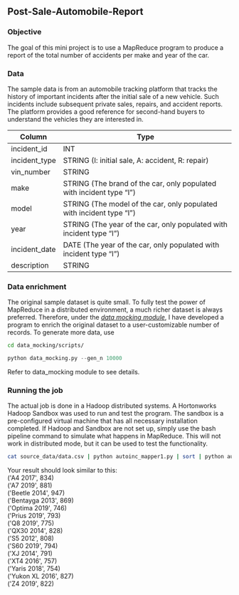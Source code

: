 ## Post-Sale-Automobile-Report

### Objective
The goal of this mini project is to use a MapReduce program to produce a report of the total number of accidents per make and year of the car.

### Data
The sample data is from an automobile tracking platform that tracks the history of important incidents after the initial sale of a new vehicle. Such incidents include subsequent private sales, repairs, and accident reports. The platform provides a good reference for second-hand buyers to understand the vehicles they are interested in.

| Column | Type |
| --- | --- |
| incident_id | INT |
| incident_type | STRING (I: initial sale, A: accident, R: repair) |
| vin_number | STRING |
| make | STRING (The brand of the car, only populated with incident type “I”) |
| model | STRING (The model of the car, only populated with incident type “I”) |
| year | STRING (The year of the car, only populated with incident type “I”) |
| incident_date | DATE (The year of the car, only populated with incident type “I”) |
| description | STRING |

### Data enrichment
The original sample dataset is quite small. To fully test the power of MapReduce in a distributed environment, a much richer dataset is always preferred. Therefore, under the [_data mocking module_](./data_mocking/), I have developed a program to enrich the original dataset to a user-customizable number of records.
To generate more data, use
```bash
cd data_mocking/scripts/
```
```python
python data_mocking.py --gen_n 10000
```
Refer to data_mocking module to see details.

### Running the job
The actual job is done in a Hadoop distributed systems. A Hortonworks Hadoop Sandbox was used to run and test the program. The sandbox is a pre-configured virtual machine that has all necessary installation completed. 
If Hadoop and Sandbox are not set up, simply use the bash pipeline command to simulate what happens in MapReduce. This will not work in distributed mode, but it can be used to test the functionality.

```bash
cat source_data/data.csv | python autoinc_mapper1.py | sort | python autoinc_reducer1.py | python autoinc_mapper2.py | sort | python autoinc_reducer2.py
```

Your result should look similar to this:
<br>('A4 2017', 834)
<br>('A7 2019', 881)
<br>('Beetle 2014', 947)
<br>('Bentayga 2013', 869)
<br>('Optima 2019', 746)
<br>('Prius 2019', 793)
<br>('Q8 2019', 775)
<br>('QX30 2014', 828)
<br>('S5 2012', 808)
<br>('S60 2019', 794)
<br>('XJ 2014', 791)
<br>('XT4 2016', 757)
<br>('Yaris 2018', 754)
<br>('Yukon XL 2016', 827)
<br>('Z4 2019', 822)

